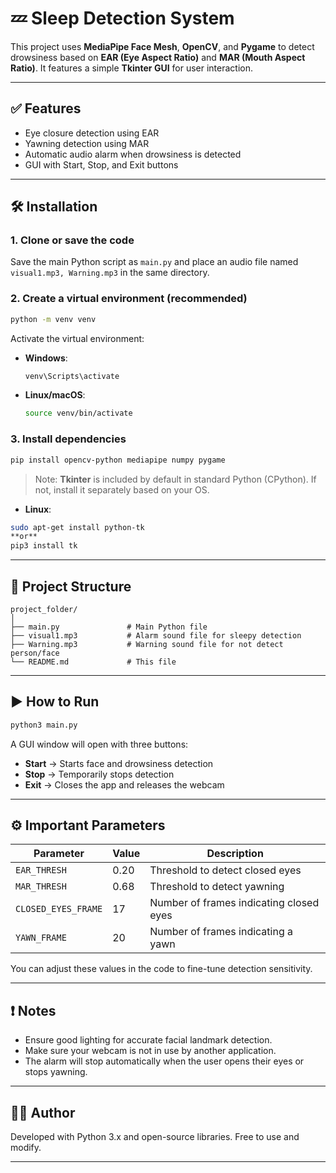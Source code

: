 # 💤 Sleep Detection System

This project uses **MediaPipe Face Mesh**, **OpenCV**, and **Pygame** to detect drowsiness based on **EAR (Eye Aspect Ratio)** and **MAR (Mouth Aspect Ratio)**. It features a simple **Tkinter GUI** for user interaction.

---

## ✅ Features

-   Eye closure detection using EAR
-   Yawning detection using MAR
-   Automatic audio alarm when drowsiness is detected
-   GUI with Start, Stop, and Exit buttons

---

## 🛠️ Installation

### 1. Clone or save the code

Save the main Python script as `main.py` and place an audio file named `visual1.mp3, Warning.mp3` in the same directory.

### 2. Create a virtual environment (recommended)

```bash
python -m venv venv
```

Activate the virtual environment:

-   **Windows**:
    ```bash
    venv\Scripts\activate
    ```
-   **Linux/macOS**:
    ```bash
    source venv/bin/activate
    ```

### 3. Install dependencies

```bash
pip install opencv-python mediapipe numpy pygame
```

> Note: **Tkinter** is included by default in standard Python (CPython). If not, install it separately based on your OS.

-   **Linux**:

```bash
sudo apt-get install python-tk
**or**
pip3 install tk
```

---

## 📁 Project Structure

```
project_folder/
│
├── main.py               # Main Python file
├── visual1.mp3           # Alarm sound file for sleepy detection
├── Warning.mp3           # Warning sound file for not detect person/face
└── README.md             # This file
```

---

## ▶️ How to Run

```bash
python3 main.py
```

A GUI window will open with three buttons:

-   **Start** → Starts face and drowsiness detection
-   **Stop** → Temporarily stops detection
-   **Exit** → Closes the app and releases the webcam

---

## ⚙️ Important Parameters

| Parameter           | Value | Description                             |
| ------------------- | ----- | --------------------------------------- |
| `EAR_THRESH`        | 0.20  | Threshold to detect closed eyes         |
| `MAR_THRESH`        | 0.68  | Threshold to detect yawning             |
| `CLOSED_EYES_FRAME` | 17    | Number of frames indicating closed eyes |
| `YAWN_FRAME`        | 20    | Number of frames indicating a yawn      |

You can adjust these values in the code to fine-tune detection sensitivity.

---

## ❗ Notes

-   Ensure good lighting for accurate facial landmark detection.
-   Make sure your webcam is not in use by another application.
-   The alarm will stop automatically when the user opens their eyes or stops yawning.

---

## 👨‍💻 Author

Developed with Python 3.x and open-source libraries. Free to use and modify.

---
